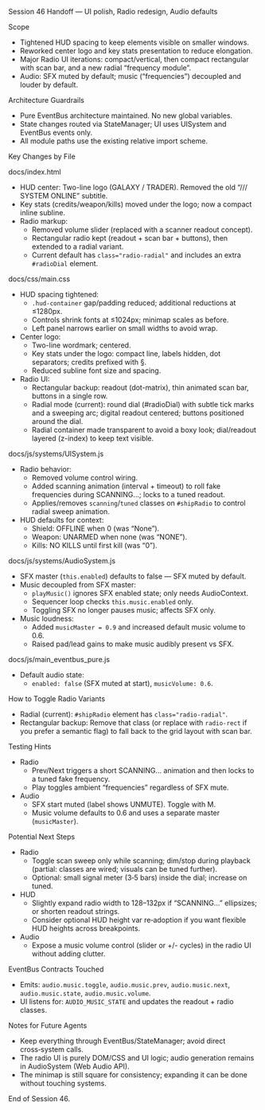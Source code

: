 Session 46 Handoff — UI polish, Radio redesign, Audio defaults

Scope
- Tightened HUD spacing to keep elements visible on smaller windows.
- Reworked center logo and key stats presentation to reduce elongation.
- Major Radio UI iterations: compact/vertical, then compact rectangular with scan bar, and a new radial “frequency module”.
- Audio: SFX muted by default; music (“frequencies”) decoupled and louder by default.

Architecture Guardrails
- Pure EventBus architecture maintained. No new global variables.
- State changes routed via StateManager; UI uses UISystem and EventBus events only.
- All module paths use the existing relative import scheme.

Key Changes by File

docs/index.html
- HUD center: Two-line logo (GALAXY / TRADER). Removed the old “/// SYSTEM ONLINE” subtitle.
- Key stats (credits/weapon/kills) moved under the logo; now a compact inline subline.
- Radio markup:
  - Removed volume slider (replaced with a scanner readout concept).
  - Rectangular radio kept (readout + scan bar + buttons), then extended to a radial variant.
  - Current default has `class="radio-radial"` and includes an extra `#radioDial` element.

docs/css/main.css
- HUD spacing tightened:
  - `.hud-container` gap/padding reduced; additional reductions at ≤1280px.
  - Controls shrink fonts at ≤1024px; minimap scales as before.
  - Left panel narrows earlier on small widths to avoid wrap.
- Center logo:
  - Two-line wordmark; centered.
  - Key stats under the logo: compact line, labels hidden, dot separators; credits prefixed with §.
  - Reduced subline font size and spacing.
- Radio UI:
  - Rectangular backup: readout (dot-matrix), thin animated scan bar, buttons in a single row.
  - Radial mode (current): round dial (#radioDial) with subtle tick marks and a sweeping arc; digital readout centered; buttons positioned around the dial.
  - Radial container made transparent to avoid a boxy look; dial/readout layered (z-index) to keep text visible.

docs/js/systems/UISystem.js
- Radio behavior:
  - Removed volume control wiring.
  - Added scanning animation (interval + timeout) to roll fake frequencies during SCANNING…; locks to a tuned readout.
  - Applies/removes `scanning`/`tuned` classes on `#shipRadio` to control radial sweep animation.
- HUD defaults for context:
  - Shield: OFFLINE when 0 (was “None”).
  - Weapon: UNARMED when none (was “NONE”).
  - Kills: NO KILLS until first kill (was “0”).

docs/js/systems/AudioSystem.js
- SFX master (`this.enabled`) defaults to false — SFX muted by default.
- Music decoupled from SFX master:
  - `playMusic()` ignores SFX enabled state; only needs AudioContext.
  - Sequencer loop checks `this.music.enabled` only.
  - Toggling SFX no longer pauses music; affects SFX only.
- Music loudness:
  - Added `musicMaster = 0.9` and increased default music volume to 0.6.
  - Raised pad/lead gains to make music audibly present vs SFX.

docs/js/main_eventbus_pure.js
- Default audio state:
  - `enabled: false` (SFX muted at start), `musicVolume: 0.6`.

How to Toggle Radio Variants
- Radial (current): `#shipRadio` element has `class="radio-radial"`.
- Rectangular backup: Remove that class (or replace with `radio-rect` if you prefer a semantic flag) to fall back to the grid layout with scan bar.

Testing Hints
- Radio
  - Prev/Next triggers a short SCANNING… animation and then locks to a tuned fake frequency.
  - Play toggles ambient “frequencies” regardless of SFX mute.
- Audio
  - SFX start muted (label shows UNMUTE). Toggle with M.
  - Music volume defaults to 0.6 and uses a separate master (`musicMaster`).

Potential Next Steps
- Radio
  - Toggle scan sweep only while scanning; dim/stop during playback (partial: classes are wired; visuals can be tuned further).
  - Optional: small signal meter (3‑5 bars) inside the dial; increase on tuned.
- HUD
  - Slightly expand radio width to 128–132px if “SCANNING…” ellipsizes; or shorten readout strings.
  - Consider optional HUD height var re‑adoption if you want flexible HUD heights across breakpoints.
- Audio
  - Expose a music volume control (slider or +/- cycles) in the radio UI without adding clutter.

EventBus Contracts Touched
- Emits: `audio.music.toggle`, `audio.music.prev`, `audio.music.next`, `audio.music.state`, `audio.music.volume`.
- UI listens for: `AUDIO_MUSIC_STATE` and updates the readout + radio classes.

Notes for Future Agents
- Keep everything through EventBus/StateManager; avoid direct cross‑system calls.
- The radio UI is purely DOM/CSS and UI logic; audio generation remains in AudioSystem (Web Audio API).
- The minimap is still square for consistency; expanding it can be done without touching systems.

End of Session 46.

